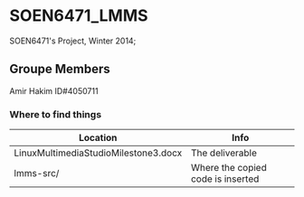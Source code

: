 SOEN6471_LMMS
=============

SOEN6471's Project, Winter 2014;

Groupe Members
---------------
Amir Hakim ID#4050711

### Where to find things

Location                             | Info
------------------------------------ | ----------------------------------------
LinuxMultimediaStudioMilestone3.docx | The deliverable
lmms-src/                            | Where the copied code is inserted
